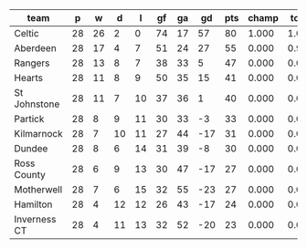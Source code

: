 |     team     | p  | w  | d  | l  | gf | ga | gd  | pts | champ | top2  | top3  | top4  |  5-7  | bot4  | bot3  | bot2  |
|--------------|----|----|----|----|----|----|-----|-----|-------|-------|-------|-------|-------|-------|-------|-------|
| Celtic       | 28 | 26 |  2 |  0 | 74 | 17 |  57 |  80 | 1.000 | 1.000 | 1.000 | 1.000 | 0.000 | 0.000 | 0.000 | 0.000|
| Aberdeen     | 28 | 17 |  4 |  7 | 51 | 24 |  27 |  55 | 0.000 | 0.979 | 1.000 | 1.000 | 0.000 | 0.000 | 0.000 | 0.000|
| Rangers      | 28 | 13 |  8 |  7 | 38 | 33 |   5 |  47 | 0.000 | 0.021 | 0.957 | 0.998 | 0.002 | 0.000 | 0.000 | 0.000|
| Hearts       | 28 | 11 |  8 |  9 | 50 | 35 |  15 |  41 | 0.000 | 0.000 | 0.024 | 0.574 | 0.426 | 0.000 | 0.000 | 0.000|
| St Johnstone | 28 | 11 |  7 | 10 | 37 | 36 |   1 |  40 | 0.000 | 0.000 | 0.019 | 0.425 | 0.575 | 0.000 | 0.000 | 0.000|
| Partick      | 28 |  8 |  9 | 11 | 30 | 33 |  -3 |  33 | 0.000 | 0.000 | 0.000 | 0.003 | 0.891 | 0.031 | 0.007 | 0.000|
| Kilmarnock   | 28 |  7 | 10 | 11 | 27 | 44 | -17 |  31 | 0.000 | 0.000 | 0.000 | 0.000 | 0.400 | 0.300 | 0.120 | 0.027|
| Dundee       | 28 |  8 |  6 | 14 | 31 | 39 |  -8 |  30 | 0.000 | 0.000 | 0.000 | 0.000 | 0.485 | 0.253 | 0.099 | 0.029|
| Ross County  | 28 |  6 |  9 | 13 | 30 | 47 | -17 |  27 | 0.000 | 0.000 | 0.000 | 0.000 | 0.100 | 0.769 | 0.559 | 0.313|
| Motherwell   | 28 |  7 |  6 | 15 | 32 | 55 | -23 |  27 | 0.000 | 0.000 | 0.000 | 0.000 | 0.089 | 0.770 | 0.544 | 0.290|
| Hamilton     | 28 |  4 | 12 | 12 | 26 | 43 | -17 |  24 | 0.000 | 0.000 | 0.000 | 0.000 | 0.017 | 0.936 | 0.828 | 0.653|
| Inverness CT | 28 |  4 | 11 | 13 | 32 | 52 | -20 |  23 | 0.000 | 0.000 | 0.000 | 0.000 | 0.015 | 0.941 | 0.842 | 0.687|
